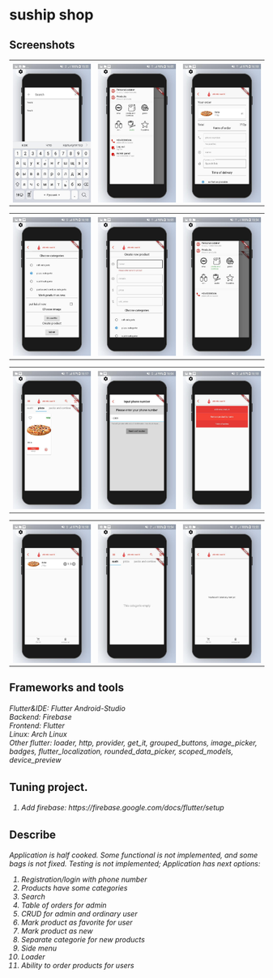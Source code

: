 # suship shop

<!---#<h2>Overwiew</h2>-->
<!---#<h6><h6>-->



    
<h2>Screenshots</h2>


<table>
  <tr>
    <td></td>
     <td></td>
     <td></td>
  </tr>
  <tr>
<td><img src="github_images/1.jpg"></td>
<td><img src="github_images/2.jpg"></td>
<td><img src="github_images/3.jpg"></td>
  </tr>
 </table>
 
 <table>
  <tr>
    <td></td>
     <td></td>
     <td></td>
  </tr>
  <tr>
<td><img src="github_images/4.jpg"></td>
<td><img src="github_images/5.jpg"></td>
<td><img src="github_images/6.jpg"></td>
  </tr>
 </table>


<table>
  <tr>
    <td></td>
     <td></td>
     <td></td>
  </tr>
  <tr>
<td><img src="github_images/7.jpg"></td>
<td><img src="github_images/8.jpg"></td>
<td><img src="github_images/9.jpg"></td>
  </tr>
 </table>


<table>
  <tr>
    <td></td>
     <td></td>
     <td></td>
  </tr>
  <tr>
<td><img src="github_images/10.jpg"></td>
<td><img src="github_images/11.jpg"></td>
<td><img src="github_images/12.jpg"></td>
  </tr>
 </table>




<h2>Frameworks and tools</h2>

<h6>
    Flutter&IDE: Flutter Android-Studio<br>
    Backend: Firebase<br>
    Frontend: Flutter<br>
    Linux: Arch Linux<br>
    Other flutter: loader, http, provider, get_it, grouped_buttons, image_picker, badges, flutter_localization, rounded_data_picker, scoped_models, device_preview <br>
</h6>


<h2>Tuning project.</h2>

<h6>
    <ol>
        <li>Add firebase: https://firebase.google.com/docs/flutter/setup</li>
   </ol>
</h6>



<h2>Describe</h2>

<h6>

Application is half cooked. Some functional is not implemented, and some bags is not fixed. Testing is not implemented;
Application has next options:
<ol>
<li>Registration/login with phone number</li>    
<li>Products have some categories</li>
<li>Search</li>
<li>Table of orders for admin</li>
<li>CRUD for admin and ordinary user</li>
<li>Mark product as favorite for user</li>
<li>Mark product as new</li>
<li>Separate categorie for new products</li>
<li>Side menu</li>
<li>Loader</li>
<li>Ability to order products for users</li>
</ol>               
</h6>
